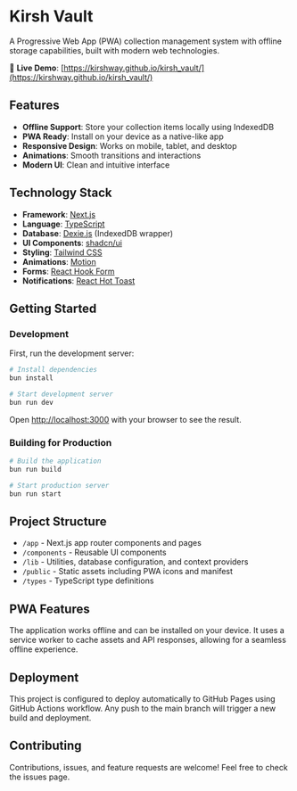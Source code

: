 # Kirsh Vault

A Progressive Web App (PWA) collection management system with offline storage capabilities, built with modern web technologies.

🚀 **Live Demo**: [https://kirshway.github.io/kirsh_vault/](https://kirshway.github.io/kirsh_vault/)

## Features

- **Offline Support**: Store your collection items locally using IndexedDB
- **PWA Ready**: Install on your device as a native-like app
- **Responsive Design**: Works on mobile, tablet, and desktop
- **Animations**: Smooth transitions and interactions
- **Modern UI**: Clean and intuitive interface

## Technology Stack

- **Framework**: [Next.js](https://nextjs.org/)
- **Language**: [TypeScript](https://www.typescriptlang.org/)
- **Database**: [Dexie.js](https://dexie.org/) (IndexedDB wrapper)
- **UI Components**: [shadcn/ui](https://ui.shadcn.com/)
- **Styling**: [Tailwind CSS](https://tailwindcss.com/)
- **Animations**: [Motion](https://motion.dev/)
- **Forms**: [React Hook Form](https://react-hook-form.com/)
- **Notifications**: [React Hot Toast](https://react-hot-toast.com/)

## Getting Started

### Development

First, run the development server:

```bash
# Install dependencies
bun install

# Start development server
bun run dev
```

Open [http://localhost:3000](http://localhost:3000) with your browser to see the result.

### Building for Production

```bash
# Build the application
bun run build

# Start production server
bun run start
```

## Project Structure

- `/app` - Next.js app router components and pages
- `/components` - Reusable UI components
- `/lib` - Utilities, database configuration, and context providers
- `/public` - Static assets including PWA icons and manifest
- `/types` - TypeScript type definitions

## PWA Features

The application works offline and can be installed on your device. It uses a service worker to cache assets and API responses, allowing for a seamless offline experience.

## Deployment

This project is configured to deploy automatically to GitHub Pages using GitHub Actions workflow. Any push to the main branch will trigger a new build and deployment.

## Contributing

Contributions, issues, and feature requests are welcome! Feel free to check the issues page.
